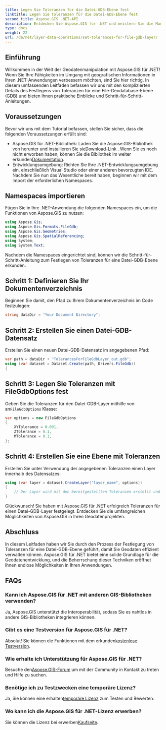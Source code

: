 ```yaml
---
title: Legen Sie Toleranzen für die Datei-GDB-Ebene fest
linktitle: Legen Sie Toleranzen für die Datei-GDB-Ebene fest
second_title: Aspose.GIS .NET-API
description: Entdecken Sie Aspose.GIS für .NET und meistern Sie die Manipulation von Geodaten. Legen Sie Toleranzen mühelos mit der Schritt-für-Schritt-Anleitung fest. Verbessern Sie Ihre .NET-Anwendungen.
type: docs
weight: 22
url: /de/net/layer-data-operations/set-tolerances-for-file-gdb-layer/
---
```

## Einführung
Willkommen in der Welt der Geodatenmanipulation mit Aspose.GIS für .NET! Wenn Sie Ihre Fähigkeiten im Umgang mit geografischen Informationen in Ihren .NET-Anwendungen verbessern möchten, sind Sie hier richtig. In diesem umfassenden Leitfaden befassen wir uns mit den komplizierten Details des Festlegens von Toleranzen für eine File-Geodatabase-Ebene (GDB) und bieten Ihnen praktische Einblicke und Schritt-für-Schritt-Anleitungen.
## Voraussetzungen
Bevor wir uns mit dem Tutorial befassen, stellen Sie sicher, dass die folgenden Voraussetzungen erfüllt sind:
-  Aspose.GIS für .NET-Bibliothek: Laden Sie die Aspose.GIS-Bibliothek von herunter und installieren Sie sie[Download-Link](https://releases.aspose.com/gis/net/) . Wenn Sie es noch nicht erworben haben, können Sie die Bibliothek im weiter erkunden[Dokumentation](https://reference.aspose.com/gis/net/).
- Entwicklungsumgebung: Richten Sie Ihre .NET-Entwicklungsumgebung ein, einschließlich Visual Studio oder einer anderen bevorzugten IDE.
Nachdem Sie nun das Wesentliche bereit haben, beginnen wir mit dem Import der erforderlichen Namespaces.
## Namespaces importieren
Fügen Sie in Ihre .NET-Anwendung die folgenden Namespaces ein, um die Funktionen von Aspose.GIS zu nutzen:
```csharp
using Aspose.Gis;
using Aspose.Gis.Formats.FileGdb;
using Aspose.Gis.Geometries;
using Aspose.Gis.SpatialReferencing;
using System;
using System.Text;
```
Nachdem die Namespaces eingerichtet sind, können wir die Schritt-für-Schritt-Anleitung zum Festlegen von Toleranzen für eine Datei-GDB-Ebene erkunden.
## Schritt 1: Definieren Sie Ihr Dokumentenverzeichnis
Beginnen Sie damit, den Pfad zu Ihrem Dokumentenverzeichnis im Code festzulegen:
```csharp
string dataDir = "Your Document Directory";
```
## Schritt 2: Erstellen Sie einen Datei-GDB-Datensatz
Erstellen Sie einen neuen Datei-GDB-Datensatz im angegebenen Pfad:
```csharp
var path = dataDir + "TolerancesForFileGdbLayer_out.gdb";
using (var dataset = Dataset.Create(path, Drivers.FileGdb))
{
```
## Schritt 3: Legen Sie Toleranzen mit FileGdbOptions fest
 Geben Sie die Toleranzen für den Datei-GDB-Layer mithilfe von an`FileGdbOptions` Klasse:
```csharp
var options = new FileGdbOptions
{
    XYTolerance = 0.001,
    ZTolerance = 0.1,
    MTolerance = 0.1,
};
```
## Schritt 4: Erstellen Sie eine Ebene mit Toleranzen
Erstellen Sie unter Verwendung der angegebenen Toleranzen einen Layer innerhalb des Datensatzes:
```csharp
using (var layer = dataset.CreateLayer("layer_name", options))
{
    // Der Layer wird mit den bereitgestellten Toleranzen erstellt und kann in ArcGIS-Features/-Werkzeugen verwendet werden.
}
```
Glückwunsch! Sie haben mit Aspose.GIS für .NET erfolgreich Toleranzen für einen Datei-GDB-Layer festgelegt. Entdecken Sie die umfangreichen Möglichkeiten von Aspose.GIS in Ihren Geodatenprojekten.
## Abschluss
In diesem Leitfaden haben wir Sie durch den Prozess der Festlegung von Toleranzen für eine Datei-GDB-Ebene geführt, damit Sie Geodaten effizient verwalten können. Aspose.GIS für .NET bietet eine solide Grundlage für die Geodatenentwicklung, und die Beherrschung dieser Techniken eröffnet Ihnen endlose Möglichkeiten in Ihren Anwendungen.
## FAQs
### Kann ich Aspose.GIS für .NET mit anderen GIS-Bibliotheken verwenden?
Ja, Aspose.GIS unterstützt die Interoperabilität, sodass Sie es nahtlos in andere GIS-Bibliotheken integrieren können.
### Gibt es eine Testversion für Aspose.GIS für .NET?
 Absolut! Sie können die Funktionen mit dem erkunden[kostenlose Testversion](https://releases.aspose.com/).
### Wie erhalte ich Unterstützung für Aspose.GIS für .NET?
 Besuche den[Aspose.GIS-Forum](https://forum.aspose.com/c/gis/33) um mit der Community in Kontakt zu treten und Hilfe zu suchen.
### Benötige ich zu Testzwecken eine temporäre Lizenz?
 Ja, Sie können eine erhalten[temporäre Lizenz](https://purchase.aspose.com/temporary-license/) zum Testen und Bewerten.
### Wo kann ich die Aspose.GIS für .NET-Lizenz erwerben?
 Sie können die Lizenz bei erwerben[Kaufseite](https://purchase.aspose.com/buy).